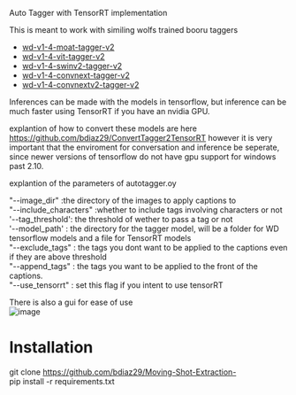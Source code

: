 
Auto Tagger with TensorRT implementation

This is meant to work with similing wolfs trained booru taggers

<ul>
  <li><a href="https://huggingface.co/SmilingWolf/wd-v1-4-moat-tagger-v2">wd-v1-4-moat-tagger-v2</a></li>
  <li><a href="https://huggingface.co/SmilingWolf/wd-v1-4-vit-tagger-v2">wd-v1-4-vit-tagger-v2</a></li>
  <li><a href="https://huggingface.co/SmilingWolf/wd-v1-4-swinv2-tagger-v2">wd-v1-4-swinv2-tagger-v2</a></li>
  <li><a href="https://huggingface.co/SmilingWolf/wd-v1-4-convnext-tagger-v2">wd-v1-4-convnext-tagger-v2</a></li>
  <li><a href="https://huggingface.co/SmilingWolf/wd-v1-4-convnextv2-tagger-v2">wd-v1-4-convnextv2-tagger-v2</a></li>
</ul>

Inferences can be made with the models in tensorflow, but inference can be much faster using TensorRT if you have an nvidia GPU.

explantion of how to convert these models are here <a href="https://github.com/bdiaz29/ConvertTagger2TensorRT"> https://github.com/bdiaz29/ConvertTagger2TensorRT </a>
however it is very important that the enviroment for conversation and inference be seperate, since newer versions of tensorflow do not have gpu support for windows past 2.10.

explantion of the parameters of autotagger.oy

"--image_dir" :the directory of the images to apply captions to 
<br>
"--include_characters" :whether to include tags involving characters or not 
<br>
'--tag_threshold': the threshold of wether to pass a tag or not
<br>
'--model_path' : the directory for the tagger model, will be a folder for WD tensorflow models and a file for TensorRT models
<br>
"--exclude_tags" : the tags you dont want to be applied to the captions even if they are above threshold
<br>
"--append_tags" : the tags you want to be applied to the front of the captions.
<br>
"--use_tensorrt" : set this flag if you intent to use tensorRT


There is also a gui for ease of use 
<br>
![image](https://github.com/bdiaz29/autotagger/assets/16212103/11415ddc-68ea-47d9-97c8-a69102b6e740)

<h1> Installation  </h1>

git clone https://github.com/bdiaz29/Moving-Shot-Extraction-
<br>
pip install -r requirements.txt





